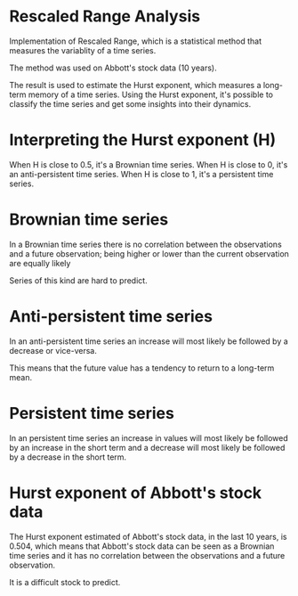 # Rescaled Range Analysis

Implementation of Rescaled Range, which is a statistical method that measures the variablity of a time series.

The method was used on Abbott's stock data (10 years).

The result is used to estimate the Hurst exponent, which measures a long-term memory of a time series.
Using the Hurst exponent, it's possible to classify the time series and get some insights into their dynamics.

# Interpreting the Hurst exponent (H)

When H is close to 0.5, it's a Brownian time series.
When H is close to 0, it's an anti-persistent time series.
When H is close to 1, it's a persistent time series.

# Brownian time series
In a Brownian time series there is no correlation between the observations and a future observation;
being higher or lower than the current observation are equally likely

Series of this kind are hard to predict.

# Anti-persistent time series
In an anti-persistent time series an increase will most likely be followed by a decrease or vice-versa.

This means that the future value has a tendency to return to a long-term mean.

# Persistent time series
In an persistent time series an increase in values will most likely be followed by an increase in the short term
and a decrease will most likely be followed by a decrease in the short term.

# Hurst exponent of Abbott's stock data
The Hurst exponent estimated of Abbott's stock data, in the last 10 years, is 0.504, which means that Abbott's stock data
can be seen as a Brownian time series and it has no correlation between the observations and a future observation.

It is a difficult stock to predict.

